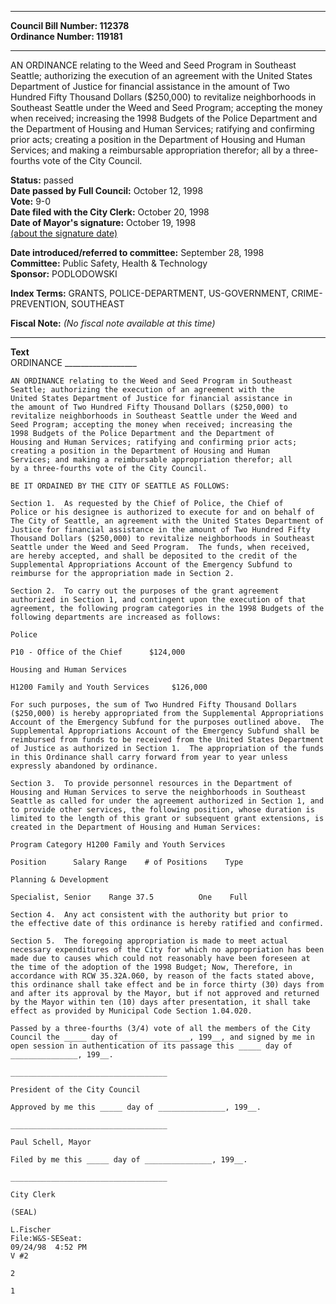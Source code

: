 * * * * *  
  
**Council Bill Number: [](#h0)[](#h2)112378**   
**Ordinance Number: 119181**  
  
* * * * *  
  
AN ORDINANCE relating to the Weed and Seed Program in Southeast Seattle; authorizing the execution of an agreement with the United States Department of Justice for financial assistance in the amount of Two Hundred Fifty Thousand Dollars ($250,000) to revitalize neighborhoods in Southeast Seattle under the Weed and Seed Program; accepting the money when received; increasing the 1998 Budgets of the Police Department and the Department of Housing and Human Services; ratifying and confirming prior acts; creating a position in the Department of Housing and Human Services; and making a reimbursable appropriation therefor; all by a three-fourths vote of the City Council.  
  
**Status:** passed   
**Date passed by Full Council:** October 12, 1998   
**Vote:** 9-0   
**Date filed with the City Clerk:** October 20, 1998   
**Date of Mayor's signature:** October 19, 1998   
[(about the signature date)](/~public/approvaldate.htm)   
  
  
**Date introduced/referred to committee:** September 28, 1998   
**Committee:** Public Safety, Health & Technology   
**Sponsor:** PODLODOWSKI   
  
**Index Terms:** GRANTS, POLICE-DEPARTMENT, US-GOVERNMENT, CRIME-PREVENTION, SOUTHEAST  
  
**Fiscal Note:** *(No fiscal note available at this time)*  
  
* * * * *  
  
**Text**  
    ORDINANCE __________________  
  
    AN ORDINANCE relating to the Weed and Seed Program in Southeast  
    Seattle; authorizing the execution of an agreement with the  
    United States Department of Justice for financial assistance in  
    the amount of Two Hundred Fifty Thousand Dollars ($250,000) to  
    revitalize neighborhoods in Southeast Seattle under the Weed and  
    Seed Program; accepting the money when received; increasing the  
    1998 Budgets of the Police Department and the Department of  
    Housing and Human Services; ratifying and confirming prior acts;  
    creating a position in the Department of Housing and Human  
    Services; and making a reimbursable appropriation therefor; all  
    by a three-fourths vote of the City Council.  
  
    BE IT ORDAINED BY THE CITY OF SEATTLE AS FOLLOWS:  
  
    Section 1.  As requested by the Chief of Police, the Chief of  
    Police or his designee is authorized to execute for and on behalf of  
    The City of Seattle, an agreement with the United States Department of  
    Justice for financial assistance in the amount of Two Hundred Fifty  
    Thousand Dollars ($250,000) to revitalize neighborhoods in Southeast  
    Seattle under the Weed and Seed Program.  The funds, when received,  
    are hereby accepted, and shall be deposited to the credit of the  
    Supplemental Appropriations Account of the Emergency Subfund to  
    reimburse for the appropriation made in Section 2.  
  
    Section 2.  To carry out the purposes of the grant agreement  
    authorized in Section 1, and contingent upon the execution of that  
    agreement, the following program categories in the 1998 Budgets of the  
    following departments are increased as follows:  
  
    Police  
  
    P10 - Office of the Chief      $124,000  
  
    Housing and Human Services  
  
    H1200 Family and Youth Services     $126,000  
  
    For such purposes, the sum of Two Hundred Fifty Thousand Dollars  
    ($250,000) is hereby appropriated from the Supplemental Appropriations  
    Account of the Emergency Subfund for the purposes outlined above.  The  
    Supplemental Appropriations Account of the Emergency Subfund shall be  
    reimbursed from funds to be received from the United States Department  
    of Justice as authorized in Section 1.  The appropriation of the funds  
    in this Ordinance shall carry forward from year to year unless  
    expressly abandoned by ordinance.  
  
    Section 3.  To provide personnel resources in the Department of  
    Housing and Human Services to serve the neighborhoods in Southeast  
    Seattle as called for under the agreement authorized in Section 1, and  
    to provide other services, the following position, whose duration is  
    limited to the length of this grant or subsequent grant extensions, is  
    created in the Department of Housing and Human Services:  
  
    Program Category H1200 Family and Youth Services  
  
    Position      Salary Range    # of Positions    Type  
  
    Planning & Development  
  
    Specialist, Senior    Range 37.5          One    Full  
  
    Section 4.  Any act consistent with the authority but prior to  
    the effective date of this ordinance is hereby ratified and confirmed.  
  
    Section 5.  The foregoing appropriation is made to meet actual  
    necessary expenditures of the City for which no appropriation has been  
    made due to causes which could not reasonably have been foreseen at  
    the time of the adoption of the 1998 Budget; Now, Therefore, in  
    accordance with RCW 35.32A.060, by reason of the facts stated above,  
    this ordinance shall take effect and be in force thirty (30) days from  
    and after its approval by the Mayor, but if not approved and returned  
    by the Mayor within ten (10) days after presentation, it shall take  
    effect as provided by Municipal Code Section 1.04.020.  
  
    Passed by a three-fourths (3/4) vote of all the members of the City  
    Council the _____ day of _______________, 199__, and signed by me in  
    open session in authentication of its passage this _____ day of  
    _______________, 199__.  
  
    ___________________________________  
  
    President of the City Council  
  
    Approved by me this _____ day of _______________, 199__.  
  
    ___________________________________  
  
    Paul Schell, Mayor  
  
    Filed by me this _____ day of _______________, 199__.  
  
    ___________________________________  
  
    City Clerk  
  
    (SEAL)  
  
    L.Fischer  
    File:W&S-SESeat:  
    09/24/98  4:52 PM  
    V #2  
  
    2  
  
    1  
